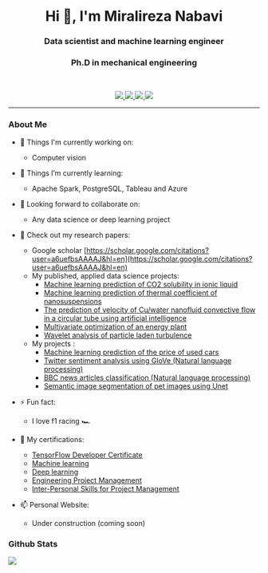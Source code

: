 <h1 align="center">Hi 👋, I'm Miralireza Nabavi</h1>
<h3 align="center">Data scientist and machine learning engineer</h3>
<h3 align="center">Ph.D in mechanical engineering</h3>

<br>

<p align="center">
   
   <a href="https://www.linkedin.com/in/alnbvy/">
      <img src="https://img.shields.io/badge/LinkedIn-alnbvy-informational?style=for-the-badge&labelColor=black&logo=linkedin&logoColor=0077b5&&color=0077b5"/>
  </a>
   
   <a href="mailto:nabavyalireza@gmail.com">
  <img src="https://img.shields.io/badge/Gmail-nabavyalireza@gmail.com-informational?style=for-the-badge&labelColor=black&logoColor=d14836&logo=gmail&color=d14836"/>
  </a> 
  
  <a href="https://mobile.twitter.com/malnbvy">
  <img src="https://img.shields.io/badge/Twitter-@malnbvy-informational?style=for-the-badge&labelColor=black&logo=twitter&logoColor=#1DA1F2&color=1da1f2">
  </a>
  
  <a href="https://scholar.google.com/citations?user=a6uefbsAAAAJ&hl=en">
  <img src="https://img.shields.io/badge/Google scholar-Miralireza Nabavi-informational?style=for-the-badge&labelColor=black&logo=GoogleScholar&logoColor=#1DA1F2&color=1da1f2">
  </a>
</p>


---

### About Me

- 🔭 Things I'm currently working on:
   - Computer vision

- 🌱 Things I’m currently learning:
   - Apache Spark, PostgreSQL, Tableau and Azure

- 👬 Looking forward to collaborate on:
   - Any data science or deep learning project

- 📘 Check out my research papers:
   - Google scholar [https://scholar.google.com/citations?user=a6uefbsAAAAJ&hl=en](https://scholar.google.com/citations?user=a6uefbsAAAAJ&hl=en)
   - My published, applied data science projects:
     - [Machine learning prediction of CO2 solubility in ionic liquid](https://doi.org/10.1016/j.eti.2021.101484)
     - [Machine learning prediction of thermal coefficient of nanosuspensions](https://doi.org/10.1007/s13204-021-01949-7)
     - [The prediction of velocity of Cu/water nanofluid convective flow in a circular tube using artificial intelligence](https://doi.org/10.1016/j.icheatmasstransfer.2021.105373)
     - [Multivariate optimization of an energy plant](https://doi.org/10.1016/j.seta.2021.101419)
     - [Wavelet analysis of particle laden turbulence](https://doi.org/10.1103/PhysRevFluids.7.044305)
   - My projects : 
     - [Machine learning prediction of the price of used cars](https://github.com/alnbvy/UsedCarPrice)
     - [Twitter sentiment analysis using GloVe (Natural language processing)](https://github.com/alnbvy/TwitterSentimentGloVe)
     - [BBC news articles classification (Natural language processing)](https://github.com/alnbvy/BBCNewsClassifier)
     - [Semantic image segmentation of pet images using Unet](https://github.com/alnbvy/OxfordPets_Unet)


- ⚡ Fun fact:
   - I love f1 racing 🏎️
- 📜 My certifications:
   - [TensorFlow Developer Certificate](https://www.credential.net/88c12194-60f1-456d-8752-02a2b9787da2#gs.8asftp)
   - [Machine learning](https://www.coursera.org/account/accomplishments/verify/5R9FMK7ML39P?utm_source=link&utm_medium=certificate&utm_content=cert_image&utm_campaign=sharing_cta&utm_product=course)
   - [Deep learning](https://www.coursera.org/account/accomplishments/specialization/4AT922UGGUFY?utm_source=link&utm_medium=certificate&utm_content=cert_image&utm_campaign=sharing_cta&utm_product=s12n)
   - [Engineering Project Management](https://github.com/alnbvy/alnbvy/blob/main/Pro%20EPICS%20Certificate%20Miralireza%20Nabavi%20Bavil%201.pdf)
   - [Inter-Personal Skills for Project Management](https://github.com/alnbvy/alnbvy/blob/main/Pro%20EPICS%20Certificate%20Miralireza%20Nabavi%20Bavil%202.pdf)

- 📫 Personal Website:
   - Under construction (coming soon)

### Github Stats

![](https://github-readme-stats.vercel.app/api?username=alnbvy&count_private=true&show_icons=true&count_private=true)
